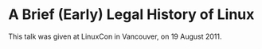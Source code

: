 A Brief (Early) Legal History of Linux
======================================

This talk was given at LinuxCon in Vancouver, on 19 August 2011.


